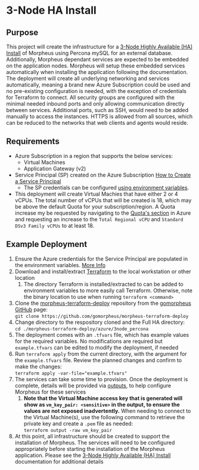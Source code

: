# 3-Node HA Install

## Purpose

This project will create the infrastructure for a [3-Node Highly Available (HA) Install](https://docs.morpheusdata.com/en/latest/getting_started/installation/distributed/3node/3node.html) of Morpheus using Percona mySQL for an external database.  Additionally, Morpheus dependant services are expected to be embedded on the application nodes.  Morpheus will setup these embedded services automatically when installing the application following the documentation.
The deployment will create all underlying networking and services automatically, meaning a brand new Azure Subscription could be used and no pre-existing
configuration is needed, with the exception of credentials for Terraform to connect.  All security groups are configured with the minimal needed inbound ports
and only allowing communication directly between services.  Additional ports, such as SSH, would need to be added manually to access the instances.  HTTPS is allowed from all sources, which can be reduced to the networks that web clients and agents would reside.

## Requirements

- Azure Subscription in a region that supports the below services:  
  - Virtual Machines
  - Application Gateway (v2)
- Service Principal (SP) created on the Azure Subscription [How to Create a Service Principal](https://learn.microsoft.com/en-us/azure/developer/terraform/get-started-windows-powershell?tabs=bash#create-a-service-principal)
  - The SP credentials can be configured [using environment variables](https://learn.microsoft.com/en-us/azure/developer/terraform/get-started-windows-powershell?tabs=bash#specify-service-principal-credentials-in-environment-variables).
- This deployment will create Virtual Machies that have either 2 or 4 vCPUs.  The total number of vCPUs that will be created is 18, which may be above the default Quota for your subscription/region.  A Quota increase my be requested by navigating to the [Quota's section](https://portal.azure.com/#view/Microsoft_Azure_Capacity/QuotaMenuBlade/~/myQuotas) in Azure and requesting an increase to the `Total Regional vCPU` and `Standard DSv3 Family vCPUs` to at least 18.

## Example Deployment

1. Ensure the Azure credentials for the Service Principal are populated in the environment variables.  [More Info](https://learn.microsoft.com/en-us/azure/developer/terraform/get-started-windows-powershell?tabs=bash#specify-service-principal-credentials-in-environment-variables)
2. Download and install/extract [Terraform](https://www.terraform.io/downloads) to the local workstation or other location
   1. The directory Terraform is installed/extracted to can be added to environment variables to more easily call Terraform.  Otherwise, note the binary location to use when running `terraform <command>`
3. Clone the [morpheus-terraform-deploy](https://github.com/gomorpheus/morpheus-terraform-deploy) repository from the [gomorpheus GitHub](https://github.com/gomorpheus) page:  
`git clone https://github.com/gomorpheus/morpheus-terraform-deploy`
1. Change directory to the respository cloned and the Full HA directory:  
`cd ./morpheus-terraform-deploy/azure/3node_percona`
1. The deployment comes with an `.tfvars` file, which has example values for the required variables.  No modifications are required but `example.tfvars` can be edited to modify the deployment, if needed
2. Run `terraform apply` from the current directory, with the argument for the `example.tfvars` file.  Review the planned changes and confirm to make the changes:  
`terraform apply -var-file="example.tfvars"`
1. The services can take some time to provision.  Once the deployment is complete, details will be provided via [outputs](https://www.terraform.io/language/values/outputs), to help configure Morpheus for these services
   1. **Note that the Virtual Machine access key that is generated will show as `vm_key_pair: <sensitive>` in the output, to ensure the values are not exposed inadvertently.**  When needing to connect to the Virtual Machine(s), use the following command to retrieve the private key and create a `.pem` file as needed:  
   `terraform output -raw vm_key_pair`
2. At this point, all infrastructure should be created to support the installation of Morpheus.  The services will need to be configured appropriately before starting the installation of the Morpheus application.  Please see the [3-Node Highly Available (HA) Install](https://docs.morpheusdata.com/en/latest/getting_started/installation/distributed/3node/3node.html) documentation for additional details
